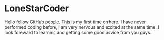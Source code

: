 # LoneStarCoder
Hello fellow GitHub people. This is my first time on here.
I have never performed coding before, I am very nervous and excited at the same time.
I look foreward to learning and getting some good advice from you guys.

